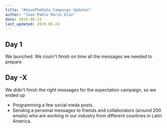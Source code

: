 ```yaml
---
title: "#SaveTheData Campaign Updates"
author: "Juan Pablo Marín Díaz"
date: 2019-08-24
last_updated: 2019-08-24
---
```


## Day 1

We launched. We couln't finish on time all the messages we needed to prepare


## Day -X

We didn't finish the right messages for the expectation campaign, so we ended up
- Programming a few social meda posts.
- Sending a personal messages to friends and collaborators (around 200 emails) who are working in our industry from different countries in Latin America.


